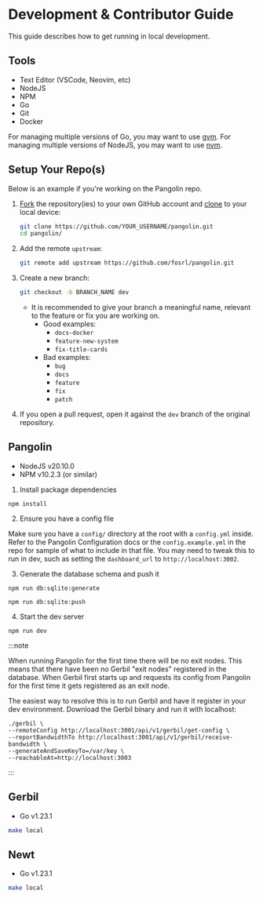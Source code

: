 # Development & Contributor Guide

This guide describes how to get running in local development.

## Tools

- Text Editor (VSCode, Neovim, etc)
- NodeJS
- NPM
- Go
- Git
- Docker

For managing multiple versions of Go, you may want to use [gvm](https://github.com/moovweb/gvm).
For managing multiple versions of NodeJS, you may want to use [nvm](https://github.com/nvm-sh/nvm).

## Setup Your Repo(s)

Below is an example if you're working on the Pangolin repo.

1. [Fork](https://help.github.com/articles/fork-a-repo/) the repository(ies) to your own GitHub account and [clone](https://help.github.com/articles/cloning-a-repository/) to your local device:

   ```bash
   git clone https://github.com/YOUR_USERNAME/pangolin.git
   cd pangolin/
   ```

2. Add the remote `upstream`:

   ```bash
   git remote add upstream https://github.com/fosrl/pangolin.git
   ```

3. Create a new branch:

   ```bash
   git checkout -b BRANCH_NAME dev
   ```

   - It is recommended to give your branch a meaningful name, relevant to the feature or fix you are working on.
     - Good examples:
       - `docs-docker`
       - `feature-new-system`
       - `fix-title-cards`
     - Bad examples:
       - `bug`
       - `docs`
       - `feature`
       - `fix`
       - `patch`

4. If you open a pull request, open it against the `dev` branch of the original repository.

## Pangolin

- NodeJS v20.10.0
- NPM v10.2.3 (or similar)

1. Install package dependencies

```
npm install
```

2. Ensure you have a config file

Make sure you have a `config/` directory at the root with a `config.yml` inside. Refer to the Pangolin Configuration docs or the `config.example.yml` in the repo for sample of what to include in that file. You may need to tweak this to run in dev, such as setting the `dashboard_url` to `http://localhost:3002`.

3. Generate the database schema and push it

```
npm run db:sqlite:generate
```

```
npm run db:sqlite:push
```

4. Start the dev server

```
npm run dev
```

:::note

When running Pangolin for the first time there will be no exit nodes. This means that there have been no Gerbil "exit nodes" registered in the database. When Gerbil first starts up and requests its config from Pangolin for the first time it gets registered as an exit node.

The easiest way to resolve this is to run Gerbil and have it register in your dev environment. Download the Gerbil binary and run it with localhost:

```
./gerbil \
--remoteConfig http://localhost:3001/api/v1/gerbil/get-config \
--reportBandwidthTo http://localhost:3001/api/v1/gerbil/receive-bandwidth \
--generateAndSaveKeyTo=/var/key \
--reachableAt=http://localhost:3003
```

:::

## Gerbil

- Go v1.23.1

```bash
make local
```

## Newt

- Go v1.23.1

```bash
make local
```
